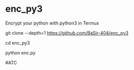 # enc_py3
Encrypt your python with python3 in Termux

git clone --depth=1 https://github.com/BaSir-404/enc_py3

cd enc_py3

python enc.py

#ATC
